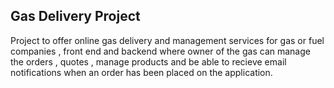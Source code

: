 
##  Gas Delivery Project

Project to offer online gas delivery and management services for gas or fuel companies , front end and backend
where owner of the gas can manage the orders , quotes , manage products and be able to recieve email notifications 
when an order has been placed on the application.
